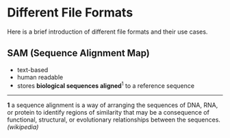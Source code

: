 # Different File Formats
Here is a brief introduction of different file formats and their use cases.

## SAM (Sequence Alignment Map)
- text-based
- human readable
- stores **biological sequences aligned**<sup>1</sup> to a reference sequence 
















-------------
**1** a sequence alignment is a way of arranging the sequences of DNA, RNA, or protein to identify regions of similarity that may be a consequence of functional, structural, or evolutionary relationships between the sequences. *(wikipedia)*
